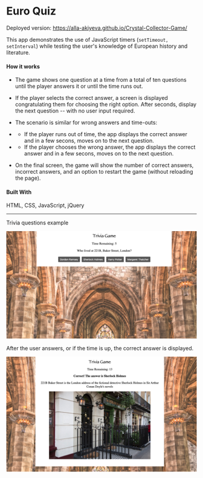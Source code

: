 # Euro Quiz

Deployed version: https://alla-akiyeva.github.io/Crystal-Collector-Game/

This app demonstrates the use of JavaScript timers (`setTimeout, setInterval`) while testing the user's knowledge of European history and literature. 

#### How it works

* The game shows one question at a time from a total of ten questions until the player answers it or until the time runs out.

* If the player selects the correct answer, a screen is displayed congratulating them for choosing the right option. After  seconds, display the next question -- with no user input required.

* The scenario is similar for wrong answers and time-outs: 
* - If the player runs out of time, the app displays the correct answer and in a few secons, moves on to the next question.  

* - If the player chooses the wrong answer, the app displays the correct answer and in a few secons, moves on to the next question. 

* On the final screen, the game will show the number of correct answers, incorrect answers, and an option to restart the game (without reloading the page).

#### Built With

HTML, CSS, JavaScript, jQuery

________________________

Trivia questions example

![Trivia Question](/assets/images/TriviaQuestion.png)



After the user answers, or if the time is up, the correct answer is displayed. 

![Trivia Answer](/assets/images/TriviaAnswer.png)
